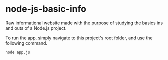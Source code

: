 # node-js-basic-info

Raw informational website made with the purpose of studying the basics ins and outs of a Node.js project.

To run the app, simply navigate to this project's root folder, and use the following command.

```
node app.js
```
